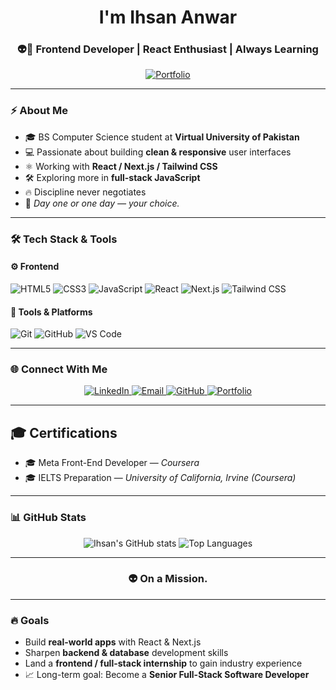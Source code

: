 <h1 align="center">I'm Ihsan Anwar</h1>
<h3 align="center">👽🚀 Frontend Developer | React Enthusiast | Always Learning</h3>

<p align="center">
  <a href="https://main-portfolio-seven-wine.vercel.app/" target="_blank">
    <img src="https://img.shields.io/badge/🌐_Visit_My_Portfolio-000000?style=for-the-badge&logo=vercel&logoColor=white" alt="Portfolio" />
  </a>
</p>

---

### ⚡ About Me
- 🎓 BS Computer Science student at **Virtual University of Pakistan**  
- 💻 Passionate about building **clean & responsive** user interfaces  
- ⚛️ Working with **React / Next.js / Tailwind CSS**  
- 🛠️ Exploring more in **full-stack JavaScript**  
- 🔥 Discipline never negotiates  
- 🚀 *Day one or one day — your choice.*

---

### 🛠️ Tech Stack & Tools

#### ⚙️ Frontend
![HTML5](https://img.shields.io/badge/HTML5-E34F26?style=for-the-badge&logo=html5&logoColor=white)
![CSS3](https://img.shields.io/badge/CSS3-1572B6?style=for-the-badge&logo=css3&logoColor=white)
![JavaScript](https://img.shields.io/badge/JavaScript-F7E018?style=for-the-badge&logo=javascript&logoColor=black)
![React](https://img.shields.io/badge/React-20232A?style=for-the-badge&logo=react&logoColor=61DAFB)
![Next.js](https://img.shields.io/badge/Next.js-000000?style=for-the-badge&logo=nextdotjs&logoColor=white)
![Tailwind CSS](https://img.shields.io/badge/Tailwind_CSS-38B2AC?style=for-the-badge&logo=tailwind-css&logoColor=white)

#### 🧰 Tools & Platforms
![Git](https://img.shields.io/badge/Git-F05033?style=for-the-badge&logo=git&logoColor=white)
![GitHub](https://img.shields.io/badge/GitHub-181717?style=for-the-badge&logo=github&logoColor=white)
![VS Code](https://img.shields.io/badge/VS%20Code-007ACC?style=for-the-badge&logo=visual-studio-code&logoColor=white)

---

### 🌐 Connect With Me

<p align="center">
  <a href="https://www.linkedin.com/in/ihsan-anwar-243964353/" target="_blank">
    <img src="https://img.shields.io/badge/LinkedIn-0077B5?style=for-the-badge&logo=linkedin&logoColor=white" alt="LinkedIn" />
  </a>
  <a href="mailto:ihsan.anwar4321@gmail.com" target="_blank">
    <img src="https://img.shields.io/badge/Email-D14836?style=for-the-badge&logo=gmail&logoColor=white" alt="Email" />
  </a>
  <a href="https://github.com/IHSAN-ANWAR" target="_blank">
    <img src="https://img.shields.io/badge/GitHub-181717?style=for-the-badge&logo=github&logoColor=white" alt="GitHub" />
  </a>
  <a href="https://main-portfolio-seven-wine.vercel.app/" target="_blank">
    <img src="https://img.shields.io/badge/Portfolio-000000?style=for-the-badge&logo=vercel&logoColor=white" alt="Portfolio" />
  </a>
</p>

---

## 🎓 Certifications
- 🎓 Meta Front-End Developer — *Coursera*  
- 🎓 IELTS Preparation — *University of California, Irvine (Coursera)*  

---

### 📊 GitHub Stats

<p align="center">
  <img src="https://github-readme-stats.vercel.app/api?username=IHSAN-ANWAR&show_icons=true&theme=tokyonight" alt="Ihsan's GitHub stats" />
  <img src="https://github-readme-stats.vercel.app/api/top-langs/?username=IHSAN-ANWAR&layout=compact&theme=tokyonight" alt="Top Languages" />
</p>

---

<h3 align="center">👽 On a Mission.</h3>

---

### 🔥 Goals 
- Build **real-world apps** with React & Next.js   
- Sharpen **backend & database** development skills  
- Land a **frontend / full-stack internship** to gain industry experience  
- 📈 Long-term goal: Become a **Senior Full-Stack Software Developer**
